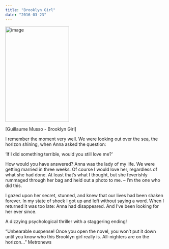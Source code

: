 ```yaml
---
title: "Brooklyn Girl"
date: "2016-03-23"
---
```


<img width="200" height="300" src="https://www.guillaumemusso.com/sites/default/files/images/livres/klyn_cv-704x1024.jpg" alt="image">

\[Guillaume Musso - Brooklyn Girl]

I remember the moment very well. We were looking out over the sea, the horizon shining, when Anna asked the question:

‘If I did something terrible,
would you still love me?’

How would you have answered?
Anna was the lady of my life. We were getting married in three weeks. Of course I would love her, regardless of what she had done.
At least that’s what I thought, but she feverishly rummaged through her bag and held out a photo to me.
– I’m the one who did this.

I gazed upon her secret, stunned, and knew that our lives had been shaken forever.
In my state of shock I got up and left without saying a word. When I returned it was too late: Anna had disappeared.
And I’ve been looking for her ever since.

A dizzying psychological thriller with a staggering ending!

“Unbearable suspense! Once you open the novel, you won’t put it down until you know who this Brooklyn girl really is. All-nighters are on the horizon…” Metronews
